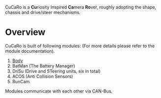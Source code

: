 CuCaRo is a **Cu**riosity Inspired **Ca**mera **Ro**ver, roughly adopting the shape, chassis and drive/steer mechanisms.

# Overview
CuCaRo is built of following modules:
(For more details please refer to the module documentation).
1. [Body](./Modules/01_Body/Documents/01_Bods_README.md)
2. BatMan (The Battery Manager)
3. DriSu (Drive and STeering units, six in total)
3. ACOS (Anti Collision Sensors)
4. RunCam


Modules communicate with each other via CAN-Bus. 

